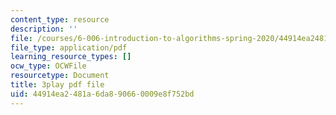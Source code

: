```yaml
---
content_type: resource
description: ''
file: /courses/6-006-introduction-to-algorithms-spring-2020/44914ea2481a6da890660009e8f752bd_2NMtS1ecb3o.pdf
file_type: application/pdf
learning_resource_types: []
ocw_type: OCWFile
resourcetype: Document
title: 3play pdf file
uid: 44914ea2-481a-6da8-9066-0009e8f752bd
---
```


